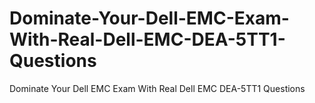 # Dominate-Your-Dell-EMC-Exam-With-Real-Dell-EMC-DEA-5TT1-Questions
Dominate Your Dell EMC Exam With Real Dell EMC DEA-5TT1 Questions
